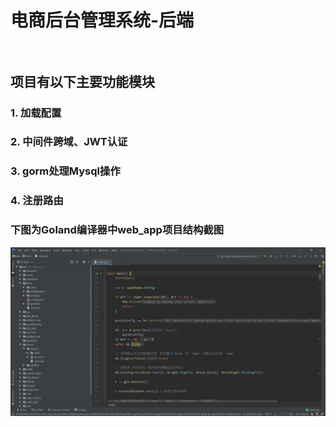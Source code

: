# 电商后台管理系统-后端 </br></br>

## 项目有以下主要功能模块 </br>
### 1. 加载配置 </br>
### 2. 中间件跨域、JWT认证 </br>
### 3. gorm处理Mysql操作  </br>
### 4. 注册路由 </br>

### 下图为Goland编译器中web_app项目结构截图
<img src="https://github.com/Brighteststars/shopping/blob/master/images/goshopping.png" /> </br></br>

